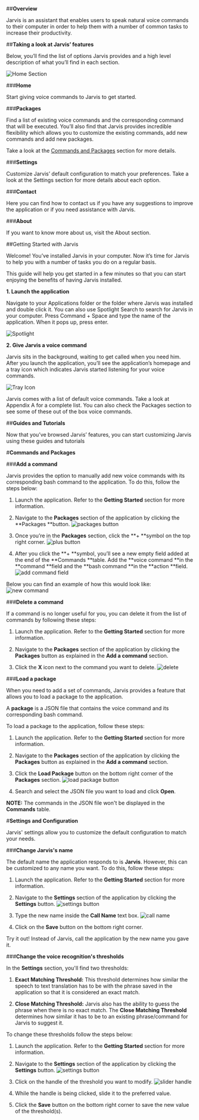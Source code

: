 ##**Overview**

Jarvis is an assistant that enables users to speak natural voice commands to their computer in order to help them with a number of common tasks to increase their productivity.

##**Taking a look at Jarvis’ features** 

Below, you’ll find the list of options Jarvis provides and a high level description of what you’ll find in each section.

![Home Section](https://www.dropbox.com/s/tu9h13owhx6jgtn/Screen%20Shot%202015-12-29%20at%2010.47.53%20AM.png?dl=1)

###**Home**

Start giving voice commands to Jarvis to get started.

###**Packages**

Find a list of existing voice commands and the corresponding command that will be executed. You’ll also find that Jarvis provides incredible flexibility which allows you to customize the existing commands, add new commands and add new packages.

Take a look at the [Commands and Packages](#Commands-and-Packages) section for more details.

###**Settings**

Customize Jarvis’ default configuration to match your preferences. Take a look at the Settings section for more details about each option.

###**Contact**

Here you can find how to contact us if you have any suggestions to improve the application or if you need assistance with Jarvis.

###**About**

If you want to know more about us, visit the About section.

##Getting Started with Jarvis

Welcome! You’ve installed Jarvis in your computer. Now it’s time for Jarvis to help you with a number of tasks you do on a regular basis. 

This guide will help you get started in a few minutes so that you can start enjoying the benefits of having Jarvis installed. 

**1. Launch the application**

Navigate to your Applications folder or the folder where Jarvis was installed and double click it. You can also use Spotlight Search to search for Jarvis in your computer. Press Command + Space and type the name of the application. When it pops up, press enter. 

![Spotlight](https://www.dropbox.com/s/00biqwwq9s1kxy3/Screen%20Shot%202015-12-29%20at%2011.24.01%20AM.png?dl=1)

**2. Give Jarvis a voice command**

Jarvis sits in the background, waiting to get called when you need him. After you launch the application, you’ll see the application’s homepage and a tray icon which indicates Jarvis started listening for your voice commands. 


![Tray Icon](https://www.dropbox.com/s/agxtz4l1j6gyx93/Screen%20Shot%202015-12-29%20at%203.12.30%20PM.png?dl=1)


Jarvis comes with a list of default voice commands. Take a look at Appendix A for a complete list. You can also check the Packages section to see some of these out of the box voice commands.

##**Guides and Tutorials**

Now that you’ve browsed Jarvis’ features, you can start customizing Jarvis using these guides and tutorials

#**Commands and Packages**

###**Add a command**

Jarvis provides the option to manually add new voice commands with its corresponding bash command to the application. To do this, follow the steps below: 

1. Launch the application. Refer to the **Getting Started** section for more information.

2. Navigate to the **Packages** section of the application by clicking the **Packages **button. ![packages button](https://www.dropbox.com/s/jl4bdr4ih67itp2/Screen%20Shot%202015-12-29%20at%203.13.43%20PM.png?dl=1)

3. Once you’re in the **Packages** section, click the **+ **symbol on the top right corner. ![plus button](https://www.dropbox.com/s/0ts2ld6d5yen23b/Screen%20Shot%202015-12-29%20at%203.16.07%20PM.png?dl=1)

4. After you click the **+ **symbol, you’ll see a new empty field added at the end of the **Commands **table. Add the **voice command **in the **command **field and the **bash command **in the **action **field. ![add command field](https://www.dropbox.com/s/7gqtkqfvyxydwkl/Screen%20Shot%202015-12-29%20at%203.54.24%20PM.png?dl=1) 

  Below you can find an example of how this would look like:
  ![new command](https://www.dropbox.com/s/75bv011gxd1g9ns/Screen%20Shot%202015-12-29%20at%203.57.47%20PM.png?dl=1)

###**Delete a command**

If a command is no longer useful for you, you can delete it from the list of commands by following these steps:

1. Launch the application. Refer to the **Getting Started** section for more information.

2. Navigate to the **Packages** section of the application by clicking the **Packages** button as explained in the **Add a command** section.

3. Click the **X** icon next to the command you want to delete.
![delete](https://www.dropbox.com/s/c5u386ces5fh9cz/Screen%20Shot%202015-12-29%20at%203.31.59%20PM.png?dl=1)

###**Load a package**

When you need to add a set of commands, Jarvis provides a feature that allows you to load a package to the application. 

A **package** is a JSON file that contains the voice command and its corresponding bash command. 

To load a package to the application, follow these steps:

1. Launch the application. Refer to the **Getting Started** section for more information.

2. Navigate to the **Packages** section of the application by clicking the **Packages** button as explained in the **Add a command** section.

3. Click the **Load Package** button on the bottom right corner of the **Packages** section. ![load package button](https://www.dropbox.com/s/jtjzi2hhieey8dm/Screen%20Shot%202015-12-29%20at%203.47.52%20PM.png?dl=1)

4. Search and select the JSON file you want to load and click **Open**.

**NOTE:** The commands in the JSON file won't be displayed in the **Commands** table.

#**Settings and Configuration**

Jarvis' settings allow you to customize the default configuration to match your needs.

###**Change Jarvis's name**

The default name the application responds to is **Jarvis**. However, this can be customized to any name you want. To do this, follow these steps:

1. Launch the application. Refer to the **Getting Started** section for more information.

2. Navigate to the **Settings** section of the application by clicking the **Settings** button. ![settings button](https://www.dropbox.com/s/s5b0aznpzrcmsfn/Screen%20Shot%202015-12-30%20at%2010.30.24%20AM.png?dl=1)

3. Type the new name inside the **Call Name** text box. ![call name](https://www.dropbox.com/s/u3hukehjtdxkeyn/Screen%20Shot%202015-12-30%20at%2010.34.58%20AM.png?dl=1)

4. Click on the **Save** button on the bottom right corner.

Try it out! Instead of Jarvis, call the application by the new name you gave it.

###**Change the voice recognition's thresholds**

In the **Settings** section, you'll find two thresholds:

1. **Exact Matching Threshold:** This threshold determines how similar the speech to text translation has to be with the phrase saved in the application so that it is considered an exact match.

2. **Close Matching Threshold:** Jarvis also has the ability to guess the phrase when there is no exact match. The **Close Matching Threshold** determines how similar it has to be to an existing phrase/command for Jarvis to suggest it. 

To change these thresholds follow the steps below:

1. Launch the application. Refer to the **Getting Started** section for more information.

2. Navigate to the **Settings** section of the application by clicking the **Settings** button. ![settings button](https://www.dropbox.com/s/s5b0aznpzrcmsfn/Screen%20Shot%202015-12-30%20at%2010.30.24%20AM.png?dl=1)

3. Click on the handle of the threshold you want to modify. ![slider handle](https://www.dropbox.com/s/pmurax1g2qxwez5/Screen%20Shot%202015-12-30%20at%2010.53.48%20AM.png?dl=1)

4. While the handle is being clicked, slide it to the preferred value.

5. Click the **Save** button on the bottom right corner to save the new value of the threshold(s).

